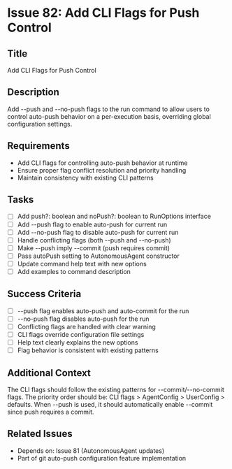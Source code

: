 # Issue 82: Add CLI Flags for Push Control

## Title
Add CLI Flags for Push Control

## Description
Add --push and --no-push flags to the run command to allow users to control auto-push behavior on a per-execution basis, overriding global configuration settings.

## Requirements
- Add CLI flags for controlling auto-push behavior at runtime
- Ensure proper flag conflict resolution and priority handling
- Maintain consistency with existing CLI patterns

## Tasks
- [ ] Add push?: boolean and noPush?: boolean to RunOptions interface
- [ ] Add --push flag to enable auto-push for current run
- [ ] Add --no-push flag to disable auto-push for current run
- [ ] Handle conflicting flags (both --push and --no-push)
- [ ] Make --push imply --commit (push requires commit)
- [ ] Pass autoPush setting to AutonomousAgent constructor
- [ ] Update command help text with new options
- [ ] Add examples to command description

## Success Criteria
- [ ] --push flag enables auto-push and auto-commit for the run
- [ ] --no-push flag disables auto-push for the run
- [ ] Conflicting flags are handled with clear warning
- [ ] CLI flags override configuration file settings
- [ ] Help text clearly explains the new options
- [ ] Flag behavior is consistent with existing patterns

## Additional Context
The CLI flags should follow the existing patterns for --commit/--no-commit flags. The priority order should be: CLI flags > AgentConfig > UserConfig > defaults. When --push is used, it should automatically enable --commit since push requires a commit.

## Related Issues
- Depends on: Issue 81 (AutonomousAgent updates)
- Part of git auto-push configuration feature implementation
